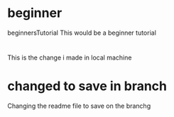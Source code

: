 # beginner
beginnersTutorial
This would be a beginner tutorial
#
This is the change i made in local machine
# changed to save in branch
Changing the readme file to save on the branchg